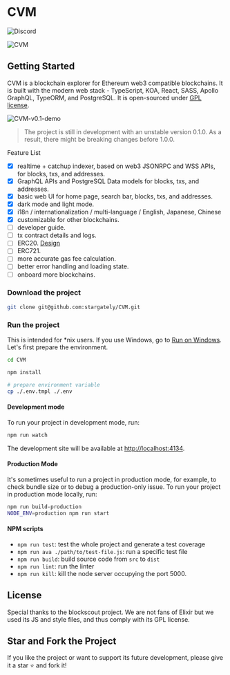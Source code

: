 # CVM

![Discord](https://img.shields.io/discord/817917152467222529?label=Discord&logo=discord&style=flat~~~~)

![CVM](https://tp-misc.b-cdn.net/CVM-v0.1.png)

## Getting Started

CVM is a blockchain explorer for Ethereum web3 compatible blockchains. It is built with the modern web stack - TypeScript, KOA, React, SASS, Apollo GraphQL, TypeORM, and PostgreSQL. It is open-sourced under [GPL license](#license).

![CVM-v0.1-demo](https://tp-misc.b-cdn.net/CVM-v0.1-2.gif)

> The project is still in development with an unstable version 0.1.0. As a result, there might be breaking changes before 1.0.0.

Feature List

- [x] realtime + catchup indexer, based on web3 JSONRPC and WSS APIs, for blocks, txs, and addresses.
- [x] GraphQL APIs and PostgreSQL Data models for blocks, txs, and addresses.
- [x] basic web UI for home page, search bar, blocks, txs, and addresses.
- [x] dark mode and light mode.
- [x] i18n / internationalization / multi-language / English, Japanese, Chinese
- [x] customizable for other blockchains.
- [ ] developer guide.
- [ ] tx contract details and logs.
- [ ] ERC20. [Design](./src/server/service/remote-chain-service/parse-token-transfer/README.md)
- [ ] ERC721.
- [ ] more accurate gas fee calculation.
- [ ] better error handling and loading state.
- [ ] onboard more blockchains.

### Download the project

```bash
git clone git@github.com:stargately/CVM.git
```

### Run the project

This is intended for \*nix users. If you use Windows, go to [Run on Windows](#run-on-windows). Let's first prepare the environment.

```bash
cd CVM

npm install

# prepare environment variable
cp ./.env.tmpl ./.env
```

#### Development mode

To run your project in development mode, run:

```bash
npm run watch
```

The development site will be available at [http://localhost:4134](http://localhost:4134).

#### Production Mode

It's sometimes useful to run a project in production mode, for example, to check bundle size or to debug a production-only issue. To run your project in production mode locally, run:

```bash
npm run build-production
NODE_ENV=production npm run start
```

#### NPM scripts

- `npm run test`: test the whole project and generate a test coverage
- `npm run ava ./path/to/test-file.js`: run a specific test file
- `npm run build`: build source code from `src` to `dist`
- `npm run lint`: run the linter
- `npm run kill`: kill the node server occupying the port 5000.

## License

Special thanks to the blockscout project. We are not fans of Elixir but we used its JS and style files, and thus comply with its GPL license.

## Star and Fork the Project

If you like the project or want to support its future development, please give it a star ⭐️ and fork it!
